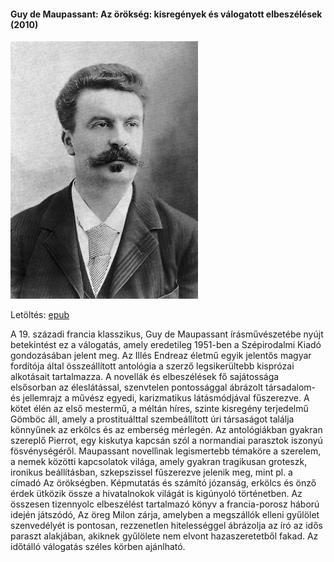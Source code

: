 #### <a name="id_710">Guy de Maupassant: Az örökség: kisregények és válogatott elbeszélések (2010)</a>
<img src="https://github.com/BercziSandor/calibre_lib/raw/main/Guy%20de%20Maupassant/Az%20orokseg_%20kisregenyek%20es%20valogato%20%28710%29/cover.jpg" alt="cover" width="300"/>

Letöltés: [epub](https://github.com/BercziSandor/calibre_lib/raw/main/Guy%20de%20Maupassant/Az%20orokseg_%20kisregenyek%20es%20valogato%20%28710%29/Az%20orokseg_%20kisregenyek%20es%20valo%20-%20Guy%20de%20Maupassant.epub)
<div>
<p>A 19. századi francia klasszikus, Guy de Maupassant írásművészetébe nyújt betekintést ez a válogatás, amely eredetileg 1951-ben a Szépirodalmi Kiadó gondozásában jelent meg. Az Illés Endreaz életmű egyik jelentős magyar fordítója által összeállított antológia a szerző legsikerültebb kisprózai alkotásait tartalmazza. A novellák és elbeszélések fő sajátossága elsősorban az éleslátással, szenvtelen pontossággal ábrázolt társadalom- és jellemrajz a művész egyedi, karizmatikus látásmódjával fűszerezve. A kötet élén az első mestermű, a méltán híres, szinte kisregény terjedelmű Gömböc áll, amely a prostituálttal szembeállított úri társaságot találja könnyűnek az erkölcs és az emberség mérlegén. Az antológiákban gyakran szereplő Pierrot, egy kiskutya kapcsán szól a normandiai parasztok iszonyú fösvénységéről. Maupassant novellìnak legismertebb témaköre a szerelem, a nemek közötti kapcsolatok világa, amely gyakran tragikusan groteszk, ironikus beállításban, szkepszissel fűszerezve jelenik meg, mint pl. a címadó Az örökségben. Képmutatás és számító józanság, erkölcs és önző érdek ütközik össze a hivatalnokok világát is kigúnyoló történetben. Az összesen tizennyolc elbeszélést tartalmazó könyv a francia-porosz háború idején játszódó, Az öreg Milon zárja, amelyben a megszállók elleni gyűlölet szenvedélyét is pontosan, rezzenetlen hitelességgel ábrázolja az író az idős paraszt alakjában, akiknek gyűlölete nem elvont hazaszeretetből fakad. Az időtálló válogatás széles körben ajánlható.</p></div>

